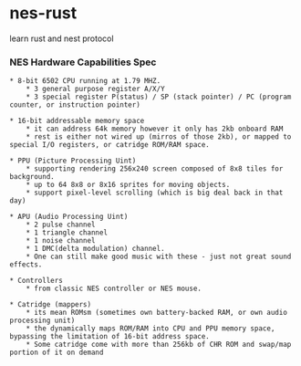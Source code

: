 # nes-rust
learn rust and nest protocol

### NES Hardware Capabilities Spec
    * 8-bit 6502 CPU running at 1.79 MHZ.
        * 3 general purpose register A/X/Y
        * 3 special register P(status) / SP (stack pointer) / PC (program counter, or instruction pointer)

    * 16-bit addressable memory space
        * it can address 64k memory however it only has 2kb onboard RAM
        * rest is either not wired up (mirros of those 2kb), or mapped to special I/O registers, or catridge ROM/RAM space.

    * PPU (Picture Processing Uint)
        * supporting rendering 256x240 screen composed of 8x8 tiles for background.
        * up to 64 8x8 or 8x16 sprites for moving objects.
        * support pixel-level scrolling (which is big deal back in that day)

    * APU (Audio Processing Uint)
        * 2 pulse channel
        * 1 triangle channel
        * 1 noise channel
        * 1 DMC(delta modulation) channel.
        * One can still make good music with these - just not great sound effects.

    * Controllers
        * from classic NES controller or NES mouse.

    * Catridge (mappers)
        * its mean ROMsm (sometimes own battery-backed RAM, or own audio processing unit)
        * the dynamically maps ROM/RAM into CPU and PPU memory space, bypassing the limitation of 16-bit address space.
        * Some catridge come with more than 256kb of CHR ROM and swap/map portion of it on demand
